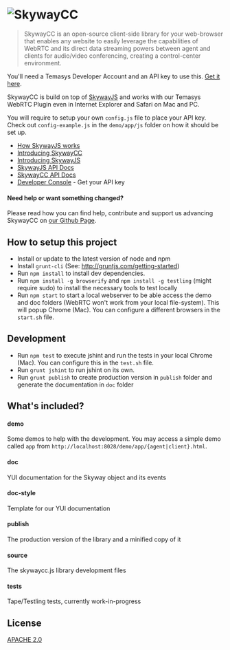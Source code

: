 # ![SkywayCC](http://temasys.github.io/resources/img/skywaycc.svg)

> SkywayCC is an open-source client-side library for your web-browser that enables any website to easily leverage the capabilities of WebRTC and its direct data streaming powers between agent and clients for audio/video conferencing, creating a control-center environment.

You'll need a Temasys Developer Account and an API key to use this. [Get it here](https://developer.temasys.com.sg).

SkywayCC is build on top of [SkywayJS](https://github.com/Temasys/SkywayJS) and works with our Temasys WebRTC Plugin even in Internet Explorer and Safari on Mac and PC.

You will require to setup your own `config.js` file to place your API key. Check out `config-example.js` in the `demo/app/js` folder on how it should be set up.

- [How SkywayJS works](http://temasys.github.io/how-to/2014/08/08/Getting_started_with_WebRTC_and_SkywayJS/)
- [Introducing SkywayCC](http://temasys.atlassian.net/wiki/display/TPD/Introducing+SkywayCC)
- [Introducing SkywayJS](http://temasys.atlassian.net/wiki/display/TPD/Introducing+SkywayJS)
- [SkywayJS API Docs](http://cdn.temasys.com.sg/skyway/skywayjs/0.3.x/doc/classes/Skyway.html)
- [SkywayCC API Docs](http://cdn.temasys.com.sg/skyway/skywaycc/0.1.0/doc/classes/SkywayCC.html)
- [Developer Console](https://developer.temasys.com.sg) - Get your API key


#### Need help or want something changed?

Please read how you can find help, contribute and support us advancing SkywayCC on [our Github Page](http://temasys.github.io/support).


## How to setup this project

- Install or update to the latest version of node and npm
- Install `grunt-cli` (See: http://gruntjs.com/getting-started)
- Run `npm install` to install dev dependencies.
- Run `npm install -g browserify` and `npm install -g testling` (might require sudo) to install the necessary tools to test locally
- Run `npm start` to start a local webserver to be able access the demo and doc folders (WebRTC won't work from your local file-system). This will popup Chrome (Mac). You can configure a different browsers in the `start.sh` file.

## Development

- Run `npm test` to execute jshint and run the tests in your local Chrome (Mac). You can configure this in the `test.sh` file.
- Run `grunt jshint` to run jshint on its own.
- Run `grunt publish` to create production version in `publish` folder and generate the documentation in `doc` folder

## What's included?

#### demo

Some demos to help with the development. You may access a simple demo called `app` from `http://localhost:8028/demo/app/{agent|client}.html`.

#### doc

YUI documentation for the Skyway object and its events

#### doc-style

Template for our YUI documentation

#### publish

The production version of the library and a minified copy of it

#### source

The skywaycc.js library development files

#### tests

Tape/Testling tests, currently work-in-progress


## License

[APACHE 2.0](http://www.apache.org/licenses/LICENSE-2.0.html)